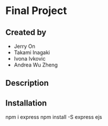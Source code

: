 # Final Project

## Created by
* Jerry On
* Takami Inagaki
* Ivona Ivkovic
* Andrea Wu Zheng 

## Description

## Installation
npm i express
npm install -S express ejs